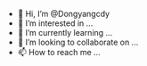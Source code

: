- 👋 Hi, I’m @Dongyangcdy
- 👀 I’m interested in ...
- 🌱 I’m currently learning ...
- 💞️ I’m looking to collaborate on ...
- 📫 How to reach me ...

<!---
Dongyangcdy/Dongyangcdy is a ✨ special ✨ repository because its `README.md` (this file) appears on your GitHub profile.
You can click the Preview link to take a look at your changes.
--->

